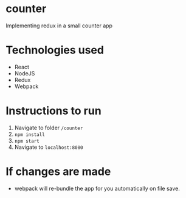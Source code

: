 # counter
Implementing redux in a small counter app

# Technologies used

* React
* NodeJS
* Redux
* Webpack

# Instructions to run

1. Navigate to folder ```/counter```
2. ```npm install```
3. ```npm start```
4. Navigate to ```localhost:8080```

# If changes are made 

* webpack will re-bundle the app for you automatically on file save.

